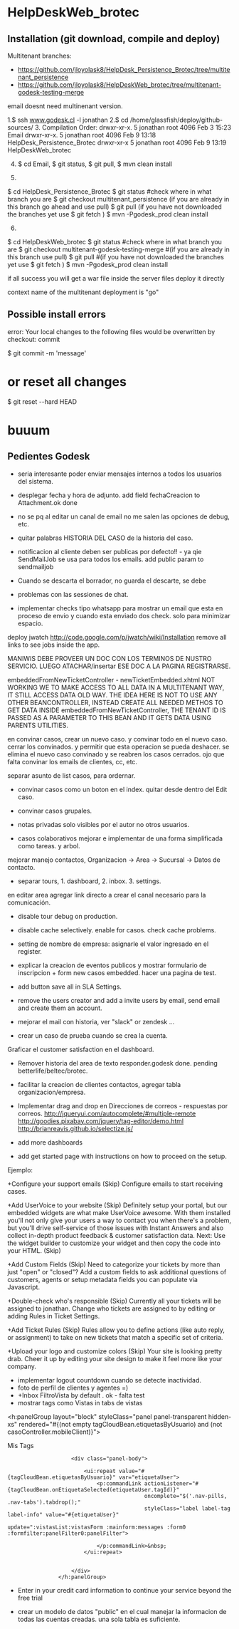 HelpDeskWeb_brotec
==================
## Installation (git download, compile and deploy)

Multitenant branches:

- https://github.com/jloyolask8/HelpDesk_Persistence_Brotec/tree/multitenant_persistence
- https://github.com/jloyolask8/HelpDeskWeb_brotec/tree/multitenant-godesk-testing-merge

email doesnt need multinenant version.

1.$ ssh www.godesk.cl -l jonathan
2.$ cd /home/glassfish/deploy/github-sources/
3. Compilation Order:
drwxr-xr-x. 5 jonathan root 4096 Feb  3 15:23 Email
drwxr-xr-x. 5 jonathan root 4096 Feb  9 13:18 HelpDesk_Persistence_Brotec
drwxr-xr-x  5 jonathan root 4096 Feb  9 13:19 HelpDeskWeb_brotec


4. $ cd Email, $ git status, $ git pull, $ mvn clean install

5.

$ cd HelpDesk_Persistence_Brotec
$ git status #check where in what branch you are
$ git checkout multitenant_persistence  (if you are already in this branch go ahead and use pull)
$ git pull (if you have not downloaded the branches yet use $ git fetch )
$ mvn -Pgodesk_prod clean install

6.

$ cd HelpDeskWeb_brotec
$ git status #check where in what branch you are
$ git checkout multitenant-godesk-testing-merge  #(if you are already in this branch use pull)
$ git pull #(if you have not downloaded the branches yet use $ git fetch )
$ mvn -Pgodesk_prod clean install

if all success you will get a war file inside the server files
deploy it directly

context name of the multitenant deployment is "go" 


## Possible install errors

error: Your local changes to the following files would be overwritten by checkout:
commit 

$ git commit -m 'message'

# or reset all changes 

$ git reset --hard HEAD

# buuum



## Pedientes Godesk

- seria interesante poder enviar mensajes internos a todos los usuarios del sistema.

- desplegar fecha y hora de adjunto. add field fechaCreacion to Attachment.ok done

- no se pq al editar un canal de email no me salen las opciones de debug, etc.
- quitar palabras HISTORIA DEL CASO de la historia del caso.
- notificacion al cliente deben ser publicas por defecto!! - 
ya qie SendMailJob se usa para todos los emails. add public param to sendmailjob

- Cuando se descarta el borrador, no guarda el descarte, se debe

- problemas con las sessiones de chat.

- implementar checks tipo whatsapp para mostrar un email que esta en proceso de envio y cuando esta enviado dos check.
solo para minimizar espacio.

deploy jwatch
http://code.google.com/p/jwatch/wiki/Installation
remove all links to see jobs inside the app.

MANIWIS DEBE PROVEER UN DOC CON LOS TERMINOS DE NUSTRO SERVICIO. LUEGO ATACHAR/insertar ESE DOC A LA PAGINA REGISTRARSE.

embeddedFromNewTicketController  - newTicketEmbedded.xhtml NOT WORKING
WE TO MAKE ACCESS TO ALL DATA IN A MULTITENANT WAY, IT STILL ACCESS DATA OLD WAY.
THE IDEA HERE IS NOT TO USE ANY OTHER BEANCONTROLLER, INSTEAD CREATE ALL NEEDED METHOS TO GET DATA INSIDE 
embeddedFromNewTicketController, THE TENANT ID IS PASSED AS A PARAMETER TO THIS BEAN AND IT GETS DATA USING PARENTS UTILITIES.



en convinar casos, crear un nuevo caso. y convinar todo en el nuevo caso. cerrar los convinados.
y permitir que esta operacion se pueda deshacer. se elimina el nuevo caso convinado y se reabren los casos cerrados.
ojo que falta convinar los emails de clientes, cc, etc.

separar asunto de list casos, para ordernar.

- convinar casos como un boton en el index. quitar desde dentro del Edit caso.

- convinar casos grupales.

- notas privadas solo visibles por el autor no otros usuarios.

- casos colaborativos mejorar e implementar de una forma simplificada como tareas. y arbol.

mejorar manejo contactos,
Organizacion -> Area -> Sucursal -> Datos de contacto.

- separar tours, 1. dashboard, 2. inbox. 3. settings.


en editar area agregar link directo a crear el canal necesario para la comunicación.

- disable tour debug on production.

- disable cache selectively. enable for casos. check cache problems.

- setting de nombre de empresa: asignarle el valor ingresado en el register.

- explicar la creacion de eventos publicos y mostrar formulario de inscripcion + form new casos embedded.
hacer una pagina de test.

- add button save all in SLA Settings.
- remove the users creator and add a invite users by email, send email and create them an account.

- mejorar el mail con historia, ver "slack" or zendesk ...

- crear un caso de prueba cuando se crea la cuenta.

Graficar el customer satisfaction en el dashboard.

- Remover historia del area de texto responder.godesk done. pending betterlife/beltec/brotec.
- facilitar la creacion de clientes contactos, agregar tabla organizacion/empresa.
- Implementar drag and drop en Direcciones de correos - respuestas por correos.
http://jqueryui.com/autocomplete/#multiple-remote
http://goodies.pixabay.com/jquery/tag-editor/demo.html
http://brianreavis.github.io/selectize.js/

- add more dashboards
- add get started page with instructions on how to proceed on the setup.

Ejemplo:

+Configure your support emails (Skip)
Configure emails to start receiving cases.

+Add UserVoice to your website (Skip)
Definitely setup your portal, but our embedded widgets are what make UserVoice awesome. With them installed you'll not only give your users a way to contact you when there's a problem, but you'll drive self-service of those issues with Instant Answers and also collect in-depth product feedback & customer satisfaction data.
Next: Use the widget builder to customize your widget and then copy the code into your HTML. (Skip)

+Add Custom Fields (Skip)
Need to categorize your tickets by more than just "open" or "closed"? Add a custom fields to ask additional questions of customers, agents or setup metadata fields you can populate via Javascript.

+Double-check who's responsible (Skip)
Currently all your tickets will be assigned to jonathan. Change who tickets are assigned to by editing or adding Rules in Ticket Settings.

+Add Ticket Rules (Skip)
Rules allow you to define actions (like auto reply, or assignment) to take on new tickets that match a specific set of criteria.

+Upload your logo and customize colors (Skip)
Your site is looking pretty drab. Cheer it up by editing your site design to make it feel more like your company.



- implementar logout countdown cuando se detecte inactividad.
- foto de perfil de clientes y agentes =)
- +Inbox FiltroVista by default  . ok - falta test
- mostrar tags como Vistas in tabs de vistas

<h:panelGroup layout="block" styleClass="panel panel-transparent hidden-xs" 
                                  rendered="#{(not empty tagCloudBean.etiquetasByUsuario) and (not casoController.mobileClient)}">
                        <div class="panel-heading">
                            <span class="panel-title"><i class="panel-title-icon fa fa-tags"></i>Mis Tags</span>
                        </div>

                        <div class="panel-body">

                            <ui:repeat value="#{tagCloudBean.etiquetasByUsuario}" var="etiquetaUser">
                                <p:commandLink actionListener="#{tagCloudBean.onEtiquetaSelected(etiquetaUser.tagId)}"
                                               oncomplete="$('.nav-pills, .nav-tabs').tabdrop();"
                                               styleClass="label label-tag label-info" value="#{etiquetaUser}"
                                               update=":vistasList:vistasForm :mainform:messages :form0 :formfilter:panelFilter0:panelFilter">

                                </p:commandLink>&nbsp;
                            </ui:repeat>


                        </div>
                    </h:panelGroup>


- Enter in your credit card information to continue your service beyond the free trial

- crear un modelo de datos "public" en el cual manejar la informacion de todas las cuentas creadas.
una sola tabla es suficiente.






